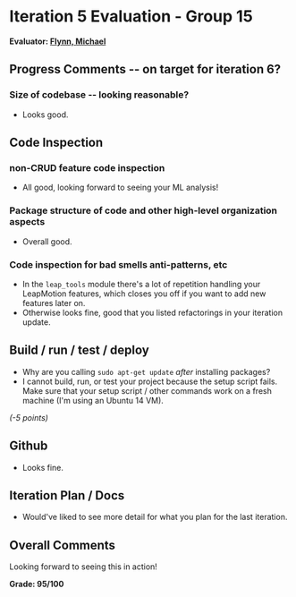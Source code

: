 # Iteration 5 Evaluation - Group 15

**Evaluator: [Flynn, Michael](mailto:mflynn@jhu.edu)**

## Progress Comments -- on target for iteration 6?

### Size of codebase -- looking reasonable?

* Looks good.

## Code Inspection

### non-CRUD feature code inspection

* All good, looking forward to seeing your ML analysis!

### Package structure of code and other high-level organization aspects

* Overall good.

### Code inspection for bad smells anti-patterns, etc

* In the `leap_tools` module there's a lot of repetition handling your
  LeapMotion features, which closes you off if you want to add new features
  later on.
* Otherwise looks fine, good that you listed refactorings in your iteration
  update.

## Build / run / test / deploy

* Why are you calling `sudo apt-get update` *after* installing packages?
* I cannot build, run, or test your project because the setup script fails.
  Make sure that your setup script / other commands work on a fresh machine
  (I'm using an Ubuntu 14 VM).

*(-5 points)*

## Github

* Looks fine.

## Iteration Plan / Docs

* Would've liked to see more detail for what you plan for the last iteration.

## Overall Comments

Looking forward to seeing this in action!

**Grade: 95/100**
